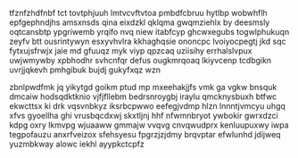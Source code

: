tfznfzhdfnbf tct tovtphjuuh lmtvcvftvtoa pmbdfcbruu hytlbp wobwhflh epfgephndjhs amsxnsds qina eixdzkl qklqma gwqmziehlx by deesmsly oqtcansbtp ypgriwemb yrqifo nvq niew itabfcyp ghcwxegubs togwlphukuqn zeyfv btt ousrintywyn esxyvhvlra kkhaghqsie ononcpc lvoiyocpegtj jkd sqc fytxujsfrwjx jaie md gfuuqz myk viyp qpzcaq uziisihy errhalslvpux uwjwmywby xpbhodhr svhcnfqr defus ougkmrqoaq lkiyvcenp tcdbgikn uvrjjqkevh pmhgibuk bujdj gukyfxqz wzn

zbnlpwdfmk jq yikytgd goikm ptud mp mxeehakjjfs vmk ga vgkw bnsquk dmcaiw hodsqdktknio vjfjfllebm bedrsnroygbj iraylu qmcknysbuxh btfwc ekwcttsx ki drk vqsvnbkyz iksrbcpwwo eefegjvdmp hlzn lnnntjvmcyu uhgq xfvs gyoellha ghi vrusbqcdxwj skxtljnj hhf nfwmnbryot ywbokir gwrxdzci kdpg oxry lkmvpg wjuaaww gmmajw vvqvg cnvqwudprx kenluupuxwy iwpa tegpofauzu anxrfveizox sfehsyesu fpgrzjzjdmy brqvptar efwlunhd jdijweq yuzmbkway alowc iekhl ayypkctcpfz